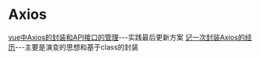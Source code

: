 # Axios

[vue中Axios的封装和API接口的管理](https://juejin.im/post/6844903652881072141#heading-9)---实践最后更新方案
[记一次封装Axios的经历](https://juejin.im/post/6844903545641271310)---主要是演变的思想和基于class的封装